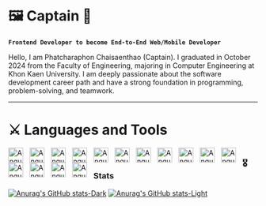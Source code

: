 # 🖼️ Captain 🎋
**`Frontend Developer to become End-to-End Web/Mobile Developer`**

Hello, I am Phatcharaphon Chaisaenthao (Captain). I graduated in October 2024 from the Faculty of Engineering, majoring in Computer Engineering at Khon Kaen University. I am deeply passionate about the software development career path and have a strong foundation in programming, problem-solving, and teamwork. 

---

# ⚔️ Languages and Tools 

<img align="left" alt="Angular" width="30px" style="padding-right:10px" src="https://cdn.jsdelivr.net/gh/devicons/devicon@latest/icons/angularjs/angularjs-original.svg" />

<img align="left" alt="Angular" width="30px" style="padding-right:10px" src="https://cdn.jsdelivr.net/gh/devicons/devicon@latest/icons/angularmaterial/angularmaterial-original.svg" />

<img align="left" alt="Angular" width="30px" style="padding-right:10px" src="https://cdn.jsdelivr.net/gh/devicons/devicon@latest/icons/react/react-original.svg" />

<img align="left" alt="Angular" width="30px" style="padding-right:10px" src="https://cdn.jsdelivr.net/gh/devicons/devicon@latest/icons/nestjs/nestjs-original.svg" />

<img align="left" alt="Angular" width="30px" style="padding-right:10px" src="https://cdn.jsdelivr.net/gh/devicons/devicon@latest/icons/python/python-original.svg" />
          
          
<img align="left" alt="Angular" width="30px" style="padding-right:10px" src="https://cdn.jsdelivr.net/gh/devicons/devicon@latest/icons/nodejs/nodejs-original-wordmark.svg" />
          
<img align="left" alt="Angular" width="30px" style="padding-right:10px" src="https://cdn.jsdelivr.net/gh/devicons/devicon@latest/icons/java/java-original.svg" />
          
<img align="left" alt="Angular" width="30px" style="padding-right:10px" src="https://cdn.jsdelivr.net/gh/devicons/devicon@latest/icons/typescript/typescript-original.svg" />
          
<img align="left" alt="Angular" width="30px" style="padding-right:10px" src="https://cdn.jsdelivr.net/gh/devicons/devicon@latest/icons/flutter/flutter-original.svg" />
          
<img align="left" alt="Angular" width="30px" style="padding-right:10px" src="https://cdn.jsdelivr.net/gh/devicons/devicon@latest/icons/firebase/firebase-original.svg" />
          
<img align="left" alt="Angular" width="30px" style="padding-right:10px" src="https://cdn.jsdelivr.net/gh/devicons/devicon@latest/icons/nextjs/nextjs-original.svg" />
          
<img align="left" alt="Angular" width="30px" style="padding-right:10px" src="https://cdn.jsdelivr.net/gh/devicons/devicon@latest/icons/postman/postman-original.svg" />
          
<img align="left" alt="Angular" width="30px" style="padding-right:10px" src="https://cdn.jsdelivr.net/gh/devicons/devicon@latest/icons/postgresql/postgresql-original.svg" />
          
<img align="left" alt="Angular" width="30px" style="padding-right:10px" src="https://cdn.jsdelivr.net/gh/devicons/devicon@latest/icons/mongodb/mongodb-original.svg" />
          
<img align="left" alt="Angular" width="30px" style="padding-right:10px" src="https://cdn.jsdelivr.net/gh/devicons/devicon@latest/icons/go/go-original.svg" />
          
#

### 🎖️ Stats

[![Anurag's GitHub stats-Dark](https://github-readme-stats.vercel.app/api?username=phatcharaphon2001&show_icons=true&theme=dark#gh-dark-mode-only)](https://github.com/phatcharaphon2001/github-readme-stats#gh-dark-mode-only)
[![Anurag's GitHub stats-Light](https://github-readme-stats.vercel.app/api?username=phatcharaphon2001&show_icons=true&theme=default#gh-light-mode-only)](https://github.com/phatcharaphon2001/github-readme-stats#gh-light-mode-only)